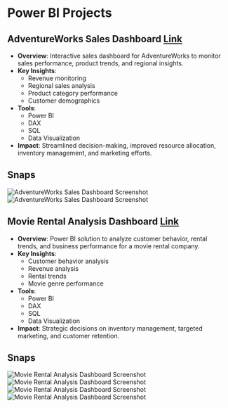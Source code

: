 # Power BI Projects

## AdventureWorks Sales Dashboard [Link](https://github.com/MaheshYoganandan/Power_BI_Projects/tree/main/adventure-words-dashbord)

* **Overview**: Interactive sales dashboard for AdventureWorks to monitor sales performance, product trends, and regional insights.
* **Key Insights**:
	+ Revenue monitoring
	+ Regional sales analysis
	+ Product category performance
	+ Customer demographics
* **Tools**:
	+ Power BI
	+ DAX
	+ SQL
	+ Data Visualization
* **Impact**: Streamlined decision-making, improved resource allocation, inventory management, and marketing efforts.

## Snaps
![AdventureWorks Sales Dashboard Screenshot](https://github.com/user-attachments/assets/478f8cad-5243-46b3-b964-b3883cef40b9)
![AdventureWorks Sales Dashboard Screenshot](https://github.com/user-attachments/assets/26126229-c8b4-4f08-a7a5-185036892cad)

## Movie Rental Analysis Dashboard [Link](https://github.com/MaheshYoganandan/Power_BI_Projects/tree/main/movie-rental-dashbords)

* **Overview**: Power BI solution to analyze customer behavior, rental trends, and business performance for a movie rental company.
* **Key Insights**:
	+ Customer behavior analysis
	+ Revenue analysis
	+ Rental trends
	+ Movie genre performance
* **Tools**:
	+ Power BI
	+ DAX
	+ SQL
	+ Data Visualization
* **Impact**: Strategic decisions on inventory management, targeted marketing, and customer retention.

## Snaps
![Movie Rental Analysis Dashboard Screenshot](https://github.com/user-attachments/assets/beb31ede-1e85-43a9-bff0-bdffba431535)
![Movie Rental Analysis Dashboard Screenshot](https://github.com/user-attachments/assets/db5a28fe-4184-4be7-9099-d9f6f94a5bb3)
![Movie Rental Analysis Dashboard Screenshot](https://github.com/user-attachments/assets/acad90cc-9b81-4f5d-9c17-645152be4efb)
![Movie Rental Analysis Dashboard Screenshot](https://github.com/user-attachments/assets/6c3da07c-76b6-45db-8b57-8b80c7b0b430)
